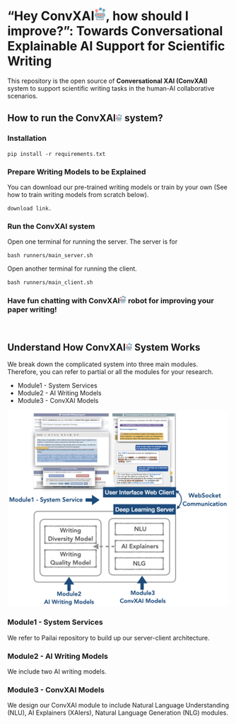 # “Hey ConvXAI<img src="logo.jpeg" width="26">, how should I improve?”: Towards Conversational Explainable AI Support for Scientific Writing


This repository is the open source of <b>Conversational XAI (ConvXAI)</b> system to support scientific writing tasks in the human-AI collaborative scenarios.

## How to run the ConvXAI<img src="logo.jpeg" width="15"> system?

### Installation
```
pip install -r requirements.txt
```

### Prepare Writing Models to be Explained
You can download our pre-trained writing models or train by your own (See how to train writing models from scratch below).
```
download link.
```

### Run the ConvXAI system
Open one terminal for running the server. The server is for 
```
bash runners/main_server.sh
```

Open another terminal for running the client.
```
bash runners/main_client.sh
```

### Have fun chatting with ConvXAI<img src="logo.jpeg" width="15"> robot for improving your paper writing!

<br>

## Understand How ConvXAI<img src="logo.jpeg" width="15"> System Works
We break down the complicated system into three main modules. Therefore, you can refer to partial or all the modules for your research.

- Module1 - System Services
- Module2 - AI Writing Models
- Module3 - ConvXAI Models


<img src="system_overview.jpeg" width="500">

### Module1 - System Services

We refer to Pailai repository to build up our server-client architecture.


### Module2 - AI Writing Models

We include two AI writing models.


### Module3 - ConvXAI Models

We design our ConvXAI module to include Natural Language Understanding (NLU), AI Explainers (XAIers), Natural Language Generation (NLG) modules.


